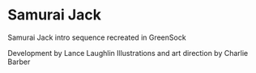 # Samurai Jack
Samurai Jack intro sequence recreated in GreenSock

Development by Lance Laughlin
Illustrations and art direction by Charlie Barber
